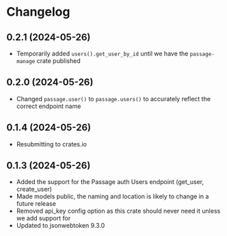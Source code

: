 # Changelog

## 0.2.1 (2024-05-26)

- Temporarily added `users().get_user_by_id` until we have the `passage-manage` crate published

## 0.2.0 (2024-05-26)

- Changed `passage.user()` to `passage.users()` to accurately reflect the correct endpoint name

## 0.1.4 (2024-05-26)

- Resubmitting to crates.io

## 0.1.3 (2024-05-26)

- Added the support for the Passage auth Users endpoint (get_user, create_user)
- Made models public, the naming and location is likely to change in a future release
- Removed api_key config option as this crate should never need it unless we add support for 
- Updated to jsonwebtoken 9.3.0

